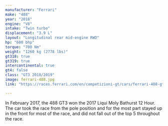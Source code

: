 ```yaml
---
manufacturer: "Ferrari"
make: "488"
year: "2018"
engine: "V8"
intake: "Twin turbo"
displacement: "3.9 L"
layout: "Longitudinal rear mid-engine RWD"
hp: "600 bhp"
torque: "700 Nm"
weight: "1260 kg (2778 lbs)"
gt318: true
gt319: true
intercontinental: true
gt4: false
class: "GT3 2018/2019"
image: ferrari-488.jpg
link: "https://races.ferrari.com/en/competizioni-gt/cars/ferrari-488-gt3/"

---
```


In February 2017, the 488 GT3 won the 2017 Liqui Moly Bathurst 12 Hour. The car took the race from the pole position and for the most part stayed up in the front for most of the race, and did not fall out of the top 5 throughout the race.